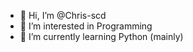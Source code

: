 - 👋 Hi, I’m @Chris-scd
- 👀 I’m interested in Programming
- 🌱 I’m currently learning Python (mainly)
<!-- 
💞️ I’m looking to collaborate on ...
📫 How to reach me ...
--->

<!---
Chris-scd/Chris-scd is a ✨ special ✨ repository because its `README.md` (this file) appears on your GitHub profile.
You can click the Preview link to take a look at your changes.
--->
